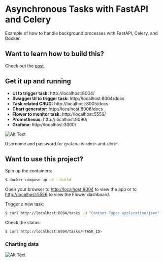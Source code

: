 # Asynchronous Tasks with FastAPI and Celery

Example of how to handle background processes with FastAPI, Celery, and Docker.

## Want to learn how to build this?

Check out the [post](https://testdriven.io/blog/fastapi-and-celery/).

## Get it up and running

- **UI to trigger task:** http://localhost:8004/
- **Swagger UI to trigger task:** http://localhost:8004/docs
- **Task related CRUD:** http://localhost:8005/docs
- **Chart generator:** http://localhost:8006/docs
- **Flower to monitor task:** http://localhost:5556/
- **Promethesus:** http://localhost:9090/
- **Grafana:** http://localhost:3000/

![Alt Text](https://media.giphy.com/media/vFKqnCdLPNOKc/giphy.gif)

Username and password for grafana is `admin` and `admin`.

## Want to use this project?

Spin up the containers:

```sh
$ docker-compose up -d --build
```

Open your browser to [http://localhost:8004](http://localhost:8004) to view the app or to [http://localhost:5556](http://localhost:5556) to view the Flower dashboard.

Trigger a new task:

```sh
$ curl http://localhost:8004/tasks -H "Content-Type: application/json" --data '{"type": 0}'
```

Check the status:

```sh
$ curl http://localhost:8004/tasks/<TASK_ID>
```

### Charting data

![Alt Text](https://media.giphy.com/media/vFKqnCdLPNOKc/giphy.gif)

